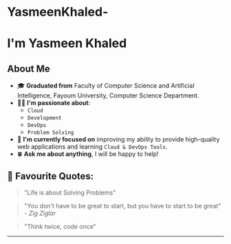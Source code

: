 # YasmeenKhaled-

# I'm Yasmeen Khaled 

## About Me
- 🎓 **Graduated from** Faculty of Computer Science and Artificial Intelligence, Fayoum University, Computer Science Department.
- 🏃‍♂️ **I'm passionate about**:
  - `Cloud`
  - `Development`
  - `DevOps`
  - `Problem Solving`
- 🌟 **I'm currently focused on** improving my ability to provide high-quality web applications and learning `Cloud & DevOps Tools`.
- 🍀 **Ask me about anything**, I will be happy to help!

## 💬 Favourite Quotes:
> "Life is about Solving Problems"

> "You don't have to be great to start, but you have to start to be great" - *Zig Ziglar*

> "Think twice, code once"

---


